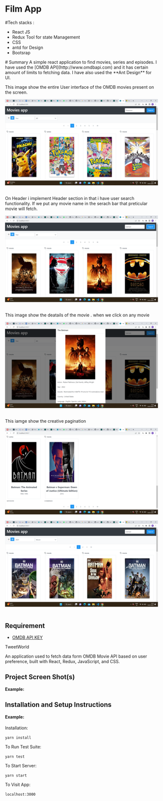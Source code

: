 # Film App

#Tech stacks : 
<ul>
<li>React JS</li>
<li>Redux Tool for state Management</li>
<li>CSS</li>
<li>antd for Design</li>
<li>Bootsrap</li>
</ul>
# Summary 
A simple react application to find movies, series and episodes. I have used the [OMDB API](http://www.omdbapi.com) and it has certain amount of limits to fetching data. I have also used the **Ant Design** for UI.

<p>This image show the entire User interface of the OMDB movies present on the screen.</p>
<img src="/assets/Screenshot_20230210_112704.png" alt="first img" title="Entire UI Page">
<br /> <br />
<p>On Header i implement Header section in that i have user search functionality. 
If we put any movie name in the serach bar that preticular movie will fetch.
</p>
<img src="/assets/Screenshot_20230210_112744.png" alt="seond img" title="Movies Page">
<br /> <br />
<p>This image show the deatails of the movie . when we click on any movie</p>
<img src="/assets/Screenshot_20230210_112807.png" alt="third img" title="Movies Details">
<br /> <br />
<p>This iamge show the creative pagination</p>
<img src="/assets/Screenshot_20230210_112836.png" alt="fourth img" title="Pagination Page">
<br /> <br />
<img src="/assets/Screenshot_20230210_113045.png" alt="fifth img" title="Filtering Page">
<br /> <br />


## Requirement
- [OMDB API KEY](http://www.omdbapi.com)


TweetWorld 

An application used to fetch data form OMDB Movie API  based on user preference, built with React, Redux, JavaScript, and CSS.

## Project Screen Shot(s)

#### Example:   



## Installation and Setup Instructions

#### Example:  

Installation:

`yarn install`  

To Run Test Suite:  

`yarn test`  

To Start Server:

`yarn start`  

To Visit App:

`localhost:3000`  
  


